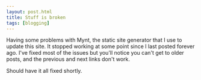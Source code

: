 ```yaml
---
layout: post.html
title: Stuff is broken
tags: [blogging]
---
```

Having some problems with Mynt, the static site generator that I use to update this site. It stopped working at some point since I last posted forever ago. I've fixed most of the issues but you'll notice you can't get to older posts, and the previous and next links don't work. 

Should have it all fixed shortly.
